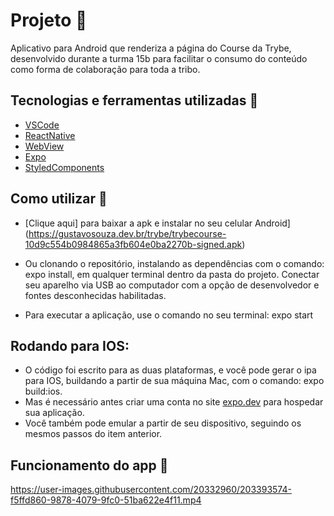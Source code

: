 # Projeto :rocket:

Aplicativo para Android que renderiza a página do Course da Trybe, desenvolvido durante a turma 15b para facilitar o consumo do conteúdo como forma de colaboração para toda a tribo.

## Tecnologias e ferramentas utilizadas :robot:

- [VSCode](https://code.visualstudio.com/)
- [ReactNative](https://reactnative.dev/)
- [WebView](https://docs.expo.dev/versions/latest/sdk/webview/)
- [Expo](https://docs.expo.dev/)
- [StyledComponents](https://styled-components.com/)

## Como utilizar :runner:

- [Clique aqui] para baixar a apk e instalar no seu celular Android](https://gustavosouza.dev.br/trybe/trybecourse-10d9c554b0984865a3fb604e0ba2270b-signed.apk)


- Ou clonando o repositório, instalando as dependências com o comando: expo install, em qualquer terminal dentro da pasta do projeto. Conectar seu aparelho via USB ao computador com a opção de desenvolvedor e fontes desconhecidas habilitadas.

- Para executar a aplicação, use o comando no seu terminal: expo start

## Rodando para IOS:

- O código foi escrito para as duas plataformas, e você pode gerar o ipa para IOS, buildando a partir de sua máquina Mac, com o comando: expo build:ios.
- Mas é necessário antes criar uma conta no site [expo.dev](https://expo.dev) para hospedar sua aplicação.
- Você também pode emular a partir de seu dispositivo, seguindo os mesmos passos do item anterior.

## Funcionamento do app :runner:

https://user-images.githubusercontent.com/20332960/203393574-f5ffd860-9878-4079-9fc0-51ba622e4f11.mp4


